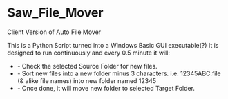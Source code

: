 # Saw_File_Mover

Client Version of Auto File Mover

This is a Python Script turned into a Windows Basic GUI executable(?)
It is designed to run continuously and every 0.5 minute it will:
<ul>
<li> - Check the selected Source Folder for new files.
<li> - Sort new files into a new folder minus 3 characters.
        i.e. 12345ABC.file (& alike file names) into new folder named 12345
<li> - Once done, it will move new folder to selected Target Folder. 
</ul>
